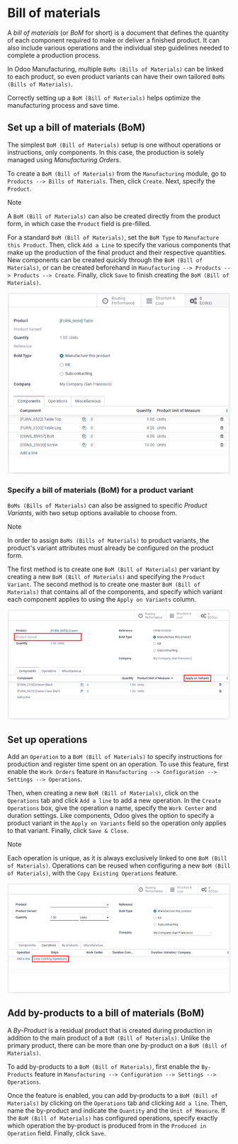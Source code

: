 # Bill of materials

<div id="manufacturing/management/bill-configuration">

A *bill of materials* (or *BoM* for short) is a document that defines
the quantity of each component required to make or deliver a finished
product. It can also include various operations and the individual step
guidelines needed to complete a production process.

</div>

In Odoo Manufacturing, multiple `BoMs (Bills of Materials)` can be
linked to each product, so even product variants can have their own
tailored `BoMs (Bills of Materials)`.

Correctly setting up a `BoM (Bill of Materials)` helps optimize the
manufacturing process and save time.

## Set up a bill of materials (BoM)

The simplest `BoM (Bill of Materials)` setup is one without operations
or instructions, only components. In this case, the production is solely
managed using *Manufacturing Orders*.

To create a `BoM (Bill of Materials)` from the `Manufacturing` module,
go to `Products --> Bills of Materials`. Then, click `Create`. Next,
specify the `Product`.

> [!NOTE]
> A `BoM (Bill of Materials)` can also be created directly from the
> product form, in which case the `Product` field is pre-filled.

For a standard `BoM (Bill of Materials)`, set the `BoM Type` to
`Manufacture this Product`. Then, click `Add a Line` to specify the
various components that make up the production of the final product and
their respective quantities. New components can be created quickly
through the `BoM (Bill of Materials)`, or can be created beforehand in
`Manufacturing --> Products --> Products --> Create`. Finally, click
`Save` to finish creating the `BoM (Bill of Materials)`.

<img src="bill_configuration/bom-form.png" class="align-center"
alt="Set up a Bill of Materials." />

### Specify a bill of materials (BoM) for a product variant

`BoMs (Bills of Materials)` can also be assigned to specific *Product
Variants*, with two setup options available to choose from.

> [!NOTE]
> In order to assign `BoMs (Bills of Materials)` to product variants,
> the product's variant attributes must already be configured on the
> product form.

The first method is to create one `BoM (Bill of Materials)` per variant
by creating a new `BoM (Bill of Materials)` and specifying the
`Product Variant`. The second method is to create one master
`BoM (Bill of Materials)` that contains all of the components, and
specify which variant each component applies to using the
`Apply on Variants` column.

<img src="bill_configuration/bom-variants.png" class="align-center"
alt="Product Variants in the Bill of Materials." />

## Set up operations

Add an `Operation` to a `BoM (Bill of Materials)` to specify
instructions for production and register time spent on an operation. To
use this feature, first enable the `Work Orders` feature in
`Manufacturing --> Configuration --> Settings -->
Operations`.

Then, when creating a new `BoM (Bill of Materials)`, click on the
`Operations` tab and click `Add a line` to add a new operation. In the
`Create Operations` box, give the operation a name, specify the
`Work Center` and duration settings. Like components, Odoo gives the
option to specify a product variant in the `Apply on Variants` field so
the operation only applies to that variant. Finally, click
`Save & Close`.

> [!NOTE]
> Each operation is unique, as it is always exclusively linked to one
> `BoM (Bill of
> Materials)`. Operations can be reused when configuring a new
> `BoM (Bill of Materials)`, with the `Copy Existing Operations`
> feature.

<img src="bill_configuration/copy-existing-operations.png"
class="align-center" alt="Copy Existing Operations feature." />

## Add by-products to a bill of materials (BoM)

A *By-Product* is a residual product that is created during production
in addition to the main product of a `BoM (Bill of Materials)`. Unlike
the primary product, there can be more than one by-product on a
`BoM (Bill of Materials)`.

To add by-products to a `BoM (Bill of Materials)`, first enable the
`By-Products` feature in
`Manufacturing --> Configuration --> Settings --> Operations`.

Once the feature is enabled, you can add by-products to a
`BoM (Bill of Materials)` by clicking on the `Operations` tab and
clicking `Add a line`. Then, name the by-product and indicate the
`Quantity` and the `Unit of Measure`. If the `BoM (Bill of Materials)`
has configured operations, specify exactly which operation the
by-product is produced from in the `Produced in Operation` field.
Finally, click `Save`.
